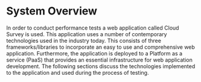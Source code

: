 # System Overview

In order to conduct performance tests a web application called Cloud Survey is used. This application uses a number of contemporary technologies used in the industry today. This consists of three frameworks/libraries to incorporate an easy to use and comprehensive web application. Furthermore, the application is deployed to a Platform as a service (PaaS) that provides an essential infrastructure for web application development. The following sections discuss the technologies implemented to the application and used during the process of testing.
